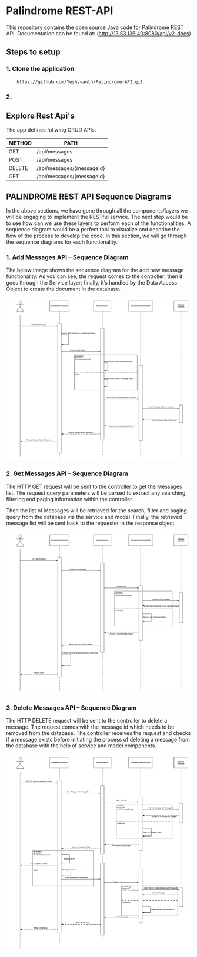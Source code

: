 # Palindrome REST-API

This repository contains the open source Java code for Palindrome REST API. Documentation can be found at: (http://13.53.136.40:8080/api/v2-docs)

## Steps to setup

### 1. Clone the application

```
    https://github.com/Yeshvvanth/Palindrome-API.git
```

### 2.

## Explore Rest Api's

The app defines follwing CRUD APIs.

| METHOD | PATH                      |
| ------ | ------------------------- |
| GET    | /api/messages             |
| POST   | /api/messages             |
| DELETE | /api/messages/{messageId} |
| GET    | /api/messages/{messageId} |

## PALINDROME REST API Sequence Diagrams

In the above sections, we have gone through all the components/layers we will be engaging to implement the RESTful service. The next step would be to see how can we use these layers to perform each of the functionalities. A sequence diagram would be a perfect tool to visualize and describe the flow of the process to develop the code. In this section, we will go through the sequence diagrams for each functionality.

### 1. Add Messages API – Sequence Diagram

The below image shows the sequence diagram for the add new message functionality. As you can see, the request comes to the controller; then it goes through the Service layer; finally, it’s handled by the Data Access Object to create the document in the database.

![alt text](https://github.com/Yeshvvanth/Palindrome-API/blob/main/src/main/resources/Images/Post%20Request%20Rest%20API.png?raw=true)

### 2. Get Messages API – Sequence Diagram

The HTTP GET request will be sent to the controller to get the Messages list. The request query parameters will be parsed to extract any searching, filtering and paging information within the controller.

Then the list of Messages will be retrieved for the search, filter and paging query from the database via the service and model. Finally, the retrieved message list will be sent back to the requester in the response object.

![alt text](https://github.com/Yeshvvanth/Palindrome-API/blob/main/src/main/resources/Images/Get%20Request%20Rest%20APi%20.png?raw=true)

### 3. Delete Messages API – Sequence Diagram

The HTTP DELETE request will be sent to the controller to delete a message. The request comes with the message id which needs to be removed from the database. The controller receives the request and checks if a message exists before initiating the process of deleting a message from the database with the help of service and model components.

![alt text](https://github.com/Yeshvvanth/Palindrome-API/blob/main/src/main/resources/Images/Delete%20Request%20Rest%20API.png?raw=true)
